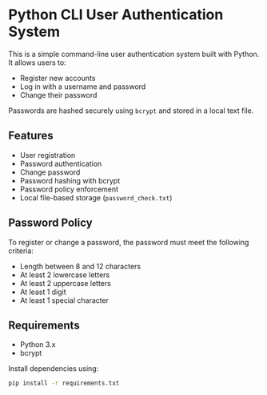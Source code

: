 # Python CLI User Authentication System

This is a simple command-line user authentication system built with Python. It allows users to:

- Register new accounts
- Log in with a username and password
- Change their password

Passwords are hashed securely using `bcrypt` and stored in a local text file.

## Features

- User registration
- Password authentication
- Change password
- Password hashing with bcrypt
- Password policy enforcement
- Local file-based storage (`password_check.txt`)

## Password Policy

To register or change a password, the password must meet the following criteria:

- Length between 8 and 12 characters
- At least 2 lowercase letters
- At least 2 uppercase letters
- At least 1 digit
- At least 1 special character

## Requirements

- Python 3.x
- bcrypt

Install dependencies using:

```bash
pip install -r requirements.txt
